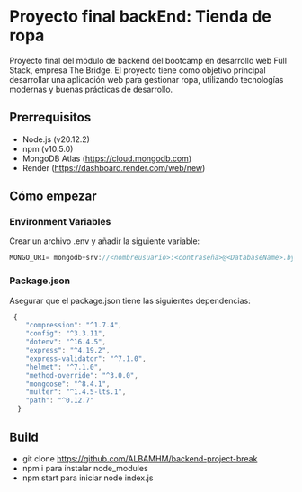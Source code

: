 # Proyecto final backEnd: Tienda de ropa

Proyecto final del módulo de backend del bootcamp en desarrollo web Full Stack, empresa The Bridge. El proyecto tiene como objetivo principal desarrollar una aplicación web para gestionar ropa, utilizando tecnologías modernas y buenas prácticas de desarrollo.

## Prerrequisitos

- Node.js (v20.12.2)
- npm (v10.5.0)
- MongoDB Atlas (https://cloud.mongodb.com)
- Render (https://dashboard.render.com/web/new)


## Cómo empezar
### Environment Variables
Crear un archivo .env y añadir la siguiente variable:
```javascript
MONGO_URI= mongodb+srv://<nombreusuario>:<contraseña>@<DatabaseName>.bylrxvi.mongodb.net/?retryWrites=true&w=majority&appName=<DatabaseName>
```

### Package.json
Asegurar que el package.json tiene las siguientes dependencias:
```javascript
 {
    "compression": "^1.7.4",
    "config": "^3.3.11",
    "dotenv": "^16.4.5",
    "express": "^4.19.2",
    "express-validator": "^7.1.0",
    "helmet": "^7.1.0",
    "method-override": "^3.0.0",
    "mongoose": "^8.4.1",
    "multer": "^1.4.5-lts.1",
    "path": "^0.12.7"
  }
```
## Build

- git clone https://github.com/ALBAMHM/backend-project-break
- npm i para instalar node_modules
- npm start para iniciar node index.js
